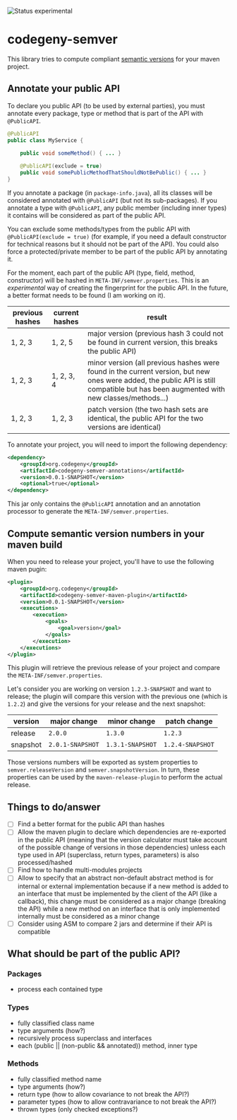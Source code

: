 ![Status experimental](https://img.shields.io/badge/status-experimental-red.svg)

# codegeny-semver

This library tries to compute compliant [semantic versions](http://semver.org) for your maven project.

## Annotate your public API

To declare you public API (to be used by external parties), you must annotate every package, type or method that is part of the API with `@PublicAPI`.

```java
@PublicAPI
public class MyService {
	
	public void someMethod() { ... }

	@PublicAPI(exclude = true)
	public void somePublicMethodThatShouldNotBePublic() { ... }
}
```

If you annotate a package (in `package-info.java`), all its classes will be considered annotated with `@PublicAPI` (but not its sub-packages).
If you annotate a type with `@PublicAPI`, any public member (including inner types) it contains will be considered as part of the public API.

You can exclude some methods/types from the public API with `@PublicAPI(exclude = true)` (for example, if you need a default constructor for technical reasons but it should not be part of the API).
You could also force a protected/private member to be part of the public API by annotating it.

For the moment, each part of the public API (type, field, method, constructor) will be hashed in `META-INF/semver.properties`. This is an *experimental* way of creating the fingerprint for the public API.
In the future, a better format needs to be found (I am working on it).

| previous hashes | current hashes | result
| --------------- | -------------- | ------
| 1, 2, 3         | 1, 2, 5        | major version (previous hash 3 could not be found in current version, this breaks the public API)
| 1, 2, 3         | 1, 2, 3, 4     | minor version (all previous hashes were found in the current version, but new ones were added, the public API is still compatible but has been augmented with new classes/methods...)
| 1, 2, 3         | 1, 2, 3        | patch version (the two hash sets are identical, the public API for the two versions are identical)

To annotate your project, you will need to import the following dependency:

```xml
<dependency>
	<groupId>org.codegeny</groupId>
	<artifactId>codegeny-semver-annotations</artifactId>
	<version>0.0.1-SNAPSHOT</version>
	<optional>true</optional>
</dependency>
```

This jar only contains the `@PublicAPI` annotation and an annotation processor to generate the `META-INF/semver.properties`.

## Compute semantic version numbers in your maven build

When you need to release your project, you'll have to use the following maven pugin:

```xml
<plugin>
	<groupId>org.codegeny</groupId>
	<artifactId>codegeny-semver-maven-plugin</artifactId>
	<version>0.0.1-SNAPSHOT</version>
	<executions>
		<execution>
			<goals>
				<goal>version</goal>
			</goals>
		</execution>
	</executions>
</plugin>
```

This plugin will retrieve the previous release of your project and compare the `META-INF/semver.properties`.

Let's consider you are working on version `1.2.3-SNAPSHOT` and want to release; the plugin will compare this version with the previous one (which is `1.2.2`) and give the versions for your release and the next snapshot:

| version  | major change     | minor change     | patch change     |
| -------- | ---------------- | ---------------- | ---------------- |
| release  | `2.0.0`          | `1.3.0`          | `1.2.3`          |
| snapshot | `2.0.1-SNAPSHOT` | `1.3.1-SNAPSHOT` | `1.2.4-SNAPSHOT` |

Those versions numbers will be exported as system properties to `semver.releaseVersion` and `semver.snapshotVersion`.
In turn, these properties can be used by the `maven-release-plugin` to perform the actual release.

## Things to do/answer

- [ ] Find a better format for the public API than hashes
- [ ] Allow the maven plugin to declare which dependencies are re-exported in the public API (meaning that the version calculator must take account of the possible change of versions in those dependencies) unless each type used in API (superclass, return types, parameters) is also processed/hashed
- [ ] Find how to handle multi-modules projects
- [ ] Allow to specify that an abstract non-default abstract method is for internal or external implementation because if a new method is added to an interface that must be implemented by the client of the API (like a callback), this change must be considered as a major change (breaking the API) while a new method on an interface that is only implemented internally must be considered as a minor change
- [ ] Consider using ASM to compare 2 jars and determine if their API is compatible

## What should be part of the public API?

### Packages

- process each contained type

### Types

- fully classified class name
- type arguments (how?)
- recursively process superclass and interfaces
- each (public || (non-public && annotated)) method, inner type

### Methods

- fully classified method name
- type arguments (how?)
- return type (how to allow covariance to not break the API?)
- parameter types (how to allow contravariance to not break the API?)
- thrown types (only checked exceptions?)
